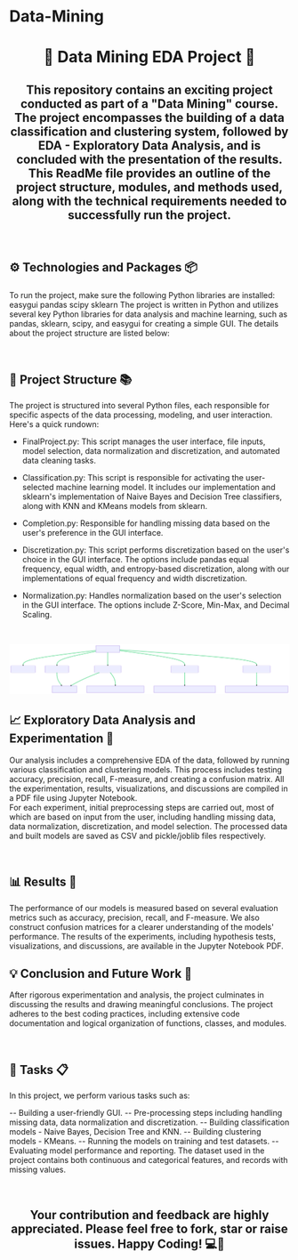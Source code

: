 # Data-Mining
# <p align="center"> 🧮 Data Mining EDA Project 🧮 </p>

## <p align="center"> This repository contains an exciting project conducted as part of a "Data Mining" course. The project encompasses the building of a data classification and clustering system, followed by EDA - Exploratory Data Analysis, and is concluded with the presentation of the results. This ReadMe file provides an outline of the project structure, modules, and methods used, along with the technical requirements needed to successfully run the project.</p>

<br>

## ⚙️ Technologies and Packages 📦 <p/>
To run the project, make sure the following Python libraries are installed:
easygui
pandas
scipy
sklearn
The project is written in Python and utilizes several key Python libraries for data analysis and machine learning, such as pandas, sklearn, scipy, and easygui for creating a simple GUI. The details about the project structure are listed below:

<br>

## 📁 Project Structure 📚
The project is structured into several Python files, each responsible for specific aspects of the data processing, modeling, and user interaction. Here's a quick rundown:

 -  FinalProject.py: This script manages the user interface, file inputs, model selection, data normalization and discretization, and automated data cleaning tasks.

 -  Classification.py: This script is responsible for activating the user-selected machine learning model. It includes our implementation and sklearn's implementation of Naive Bayes and Decision Tree classifiers, along with KNN and KMeans models from sklearn.

 -  Completion.py: Responsible for handling missing data based on the user's preference in the GUI interface.

 -  Discretization.py: This script performs discretization based on the user's choice in the GUI interface. The options include pandas equal frequency, equal width, and entropy-based discretization, along with our implementations of equal frequency and width discretization.

 -  Normalization.py: Handles normalization based on the user's selection in the GUI interface. The options include Z-Score, Min-Max, and Decimal Scaling.
<br> 

![Image Caption](https://github.com/NadavIs56/Data-Mining/blob/6c4bfa390a1c9e346e052c04f94d626f07555241/Project%20Dependencies%20Diagram.svg)

## 📈 Exploratory Data Analysis and Experimentation 🔬
Our analysis includes a comprehensive EDA of the data, followed by running various classification and clustering models. This process includes testing accuracy, precision, recall, F-measure, and creating a confusion matrix. All the experimentation, results, visualizations, and discussions are compiled in a PDF file using Jupyter Notebook.
<br>
For each experiment, initial preprocessing steps are carried out, most of which are based on input from the user, including handling missing data, data normalization, discretization, and model selection. The processed data and built models are saved as CSV and pickle/joblib files respectively.

<br>

## 📊 Results 📝
The performance of our models is measured based on several evaluation metrics such as accuracy, precision, recall, and F-measure. We also construct confusion matrices for a clearer understanding of the models' performance. The results of the experiments, including hypothesis tests, visualizations, and discussions, are available in the Jupyter Notebook PDF.
<br>

## 💡 Conclusion and Future Work 🔮
After rigorous experimentation and analysis, the project culminates in discussing the results and drawing meaningful conclusions. The project adheres to the best coding practices, including extensive code documentation and logical organization of functions, classes, and modules.

<br>

## 🎯 Tasks 📋
In this project, we perform various tasks such as:

 -- Building a user-friendly GUI.
 -- Pre-processing steps including handling missing data, data normalization and discretization.
 -- Building classification models - Naive Bayes, Decision Tree and KNN.
 -- Building clustering models - KMeans.
 -- Running the models on training and test datasets.
 -- Evaluating model performance and reporting.
The dataset used in the project contains both continuous and categorical features, and records with missing values.

<br>

## <p align="center"> Your contribution and feedback are highly appreciated. Please feel free to fork, star or raise issues. Happy Coding! 💻🎉 </p>
